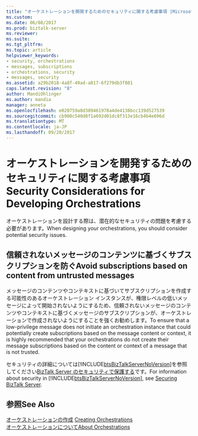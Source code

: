 ```yaml
---
title: "オーケストレーションを開発するためのセキュリティに関する考慮事項 |Microsoft ドキュメント"
ms.custom: 
ms.date: 06/08/2017
ms.prod: biztalk-server
ms.reviewer: 
ms.suite: 
ms.tgt_pltfrm: 
ms.topic: article
helpviewer_keywords:
- security, orchestrations
- messages, subscriptions
- orchestrations, security
- messages, security
ms.assetid: a29b2018-4a8f-49ad-a817-6f279db3f801
caps.latest.revision: "8"
author: MandiOhlinger
ms.author: mandia
manager: anneta
ms.openlocfilehash: e020759a8d389461978a4de4138bcc139d527539
ms.sourcegitcommit: cb908c540d8f1a692d01dc8f313e16cb4b4e696d
ms.translationtype: MT
ms.contentlocale: ja-JP
ms.lasthandoff: 09/20/2017
---
```

# <a name="security-considerations-for-developing-orchestrations"></a><span data-ttu-id="5a77c-102">オーケストレーションを開発するためのセキュリティに関する考慮事項</span><span class="sxs-lookup"><span data-stu-id="5a77c-102">Security Considerations for Developing Orchestrations</span></span>
<span data-ttu-id="5a77c-103">オーケストレーションを設計する際は、潜在的なセキュリティの問題を考慮する必要があります。</span><span class="sxs-lookup"><span data-stu-id="5a77c-103">When designing your orchestrations, you should consider potential security issues.</span></span>  
  
## <a name="avoid-subscriptions-based-on-content-from-untrusted-messages"></a><span data-ttu-id="5a77c-104">信頼されないメッセージのコンテンツに基づくサブスクリプションを防ぐ</span><span class="sxs-lookup"><span data-stu-id="5a77c-104">Avoid subscriptions based on content from untrusted messages</span></span>  
 <span data-ttu-id="5a77c-105">メッセージのコンテンツやコンテキストに基づいてサブスクリプションを作成する可能性のあるオーケストレーション インスタンスが、権限レベルの低いメッセージによって開始されないようにするため、信頼されないメッセージのコンテンツやコンテキストに基づくメッセージのサブスクリプションが、オーケストレーションで作成されないようにすることを強くお勧めします。</span><span class="sxs-lookup"><span data-stu-id="5a77c-105">To ensure that a low-privilege message does not initiate an orchestration instance that could potentially create subscriptions based on the message content or context, it is highly recommended that your orchestrations do not create their message subscriptions based on the content or context of a message that is not trusted.</span></span>  
  
 <span data-ttu-id="5a77c-106">セキュリティの詳細については[!INCLUDE[btsBizTalkServerNoVersion](../includes/btsbiztalkservernoversion-md.md)]を参照してください[BizTalk Server のセキュリティで保護する](../core/securing-biztalk-server.md)です。</span><span class="sxs-lookup"><span data-stu-id="5a77c-106">For information about security in [!INCLUDE[btsBizTalkServerNoVersion](../includes/btsbiztalkservernoversion-md.md)], see [Securing BizTalk Server](../core/securing-biztalk-server.md).</span></span>  
  
## <a name="see-also"></a><span data-ttu-id="5a77c-107">参照</span><span class="sxs-lookup"><span data-stu-id="5a77c-107">See Also</span></span>  
 <span data-ttu-id="5a77c-108">[オーケストレーションの作成](../core/creating-orchestrations.md) </span><span class="sxs-lookup"><span data-stu-id="5a77c-108">[Creating Orchestrations](../core/creating-orchestrations.md) </span></span>  
 [<span data-ttu-id="5a77c-109">オーケストレーションについて</span><span class="sxs-lookup"><span data-stu-id="5a77c-109">About Orchestrations</span></span>](../core/about-orchestrations.md)